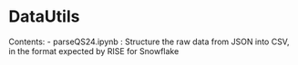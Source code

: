 # DataUtils

Contents:
    - parseQS24.ipynb : Structure the raw data from JSON into CSV, in the format expected by RISE for Snowflake